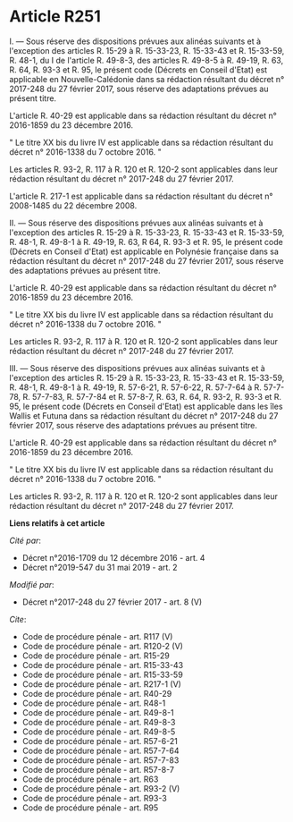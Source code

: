 # Article R251

I. ― Sous réserve des dispositions prévues aux alinéas suivants et à l'exception des articles R. 15-29 à R. 15-33-23, R.
15-33-43 et R. 15-33-59, R. 48-1, du I de l'article R. 49-8-3, des articles R. 49-8-5 à R. 49-19, R. 63, R. 64, 
R. 93-3 et R. 95, le présent code (Décrets en Conseil d'Etat) est applicable en Nouvelle-Calédonie dans sa rédaction
résultant du décret n° 2017-248 du 27 février 2017, sous réserve des adaptations prévues au présent titre. 

L'article R. 40-29 est applicable dans sa rédaction résultant du décret n° 2016-1859 du 23 décembre 2016. 

" Le titre XX bis du livre IV est applicable dans sa rédaction résultant du décret n° 2016-1338 du 7 octobre 2016. " 

Les articles R. 93-2, R. 117 à R. 120 et R. 120-2 sont applicables dans leur rédaction résultant du décret n° 2017-248 du 27
février 2017. 

L'article R. 217-1 est applicable dans sa rédaction résultant du décret n° 2008-1485 du 22 décembre 2008. 

II. ― Sous réserve des dispositions prévues aux alinéas suivants et à l'exception des articles R. 15-29 à R. 15-33-23, R.
15-33-43 et R. 15-33-59, R. 48-1, R. 49-8-1 à R. 49-19, R. 63, R 64, R. 93-3 et R. 95, le présent code (Décrets en Conseil
d'Etat) est applicable en Polynésie française dans sa rédaction résultant du décret n° 2017-248 du 27 février 2017, sous
réserve des adaptations prévues au présent titre. 

L'article R. 40-29 est applicable dans sa rédaction résultant du décret n° 2016-1859 du 23 décembre 2016. 

" Le titre XX bis du livre IV est applicable dans sa rédaction résultant du décret n° 2016-1338 du 7 octobre 2016. " 

Les articles R. 93-2, R. 117 à R. 120 et R. 120-2 sont applicables dans leur rédaction résultant du décret n° 2017-248 du 27
février 2017. 

III. ― Sous réserve des dispositions prévues aux alinéas suivants et à l'exception des articles R. 15-29 à R. 15-33-23, R.
15-33-43 et R. 15-33-59, R. 48-1, R. 49-8-1 à R. 49-19, R. 57-6-21, R. 57-6-22, R. 57-7-64 à R. 57-7-78, R. 57-7-83, R.
57-7-84 et R. 57-8-7, R. 63, R. 64, R. 93-2, R. 93-3 et R. 95, le présent code (Décrets en Conseil d'Etat) est applicable
dans les îles Wallis et Futuna dans sa rédaction résultant du décret n° 2017-248 du 27 février 2017, sous réserve des
adaptations prévues au présent titre. 

L'article R. 40-29 est applicable dans sa rédaction résultant du décret n° 2016-1859 du 23 décembre 2016. 

" Le titre XX bis du livre IV est applicable dans sa rédaction résultant du décret n° 2016-1338 du 7 octobre 2016. " 

Les articles R. 93-2, R. 117 à R. 120 et R. 120-2 sont applicables dans leur rédaction résultant du décret n° 2017-248 du 27
février 2017.

**Liens relatifs à cet article**

_Cité par_:

  - Décret n°2016-1709 du 12 décembre 2016 - art. 4
  - Décret n°2019-547 du 31 mai 2019 - art. 2

_Modifié par_:

  - Décret n°2017-248 du 27 février 2017 - art. 8 (V)

_Cite_:

  - Code de procédure pénale - art. R117 (V)
  - Code de procédure pénale - art. R120-2 (V)
  - Code de procédure pénale - art. R15-29
  - Code de procédure pénale - art. R15-33-43
  - Code de procédure pénale - art. R15-33-59
  - Code de procédure pénale - art. R217-1 (V)
  - Code de procédure pénale - art. R40-29
  - Code de procédure pénale - art. R48-1
  - Code de procédure pénale - art. R49-8-1
  - Code de procédure pénale - art. R49-8-3
  - Code de procédure pénale - art. R49-8-5
  - Code de procédure pénale - art. R57-6-21
  - Code de procédure pénale - art. R57-7-64
  - Code de procédure pénale - art. R57-7-83
  - Code de procédure pénale - art. R57-8-7
  - Code de procédure pénale - art. R63
  - Code de procédure pénale - art. R93-2 (V)
  - Code de procédure pénale - art. R93-3
  - Code de procédure pénale - art. R95
